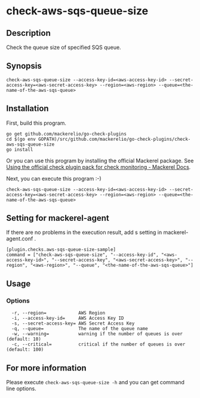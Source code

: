 # check-aws-sqs-queue-size

## Description
Check the queue size of specified SQS queue.

## Synopsis
```
check-aws-sqs-queue-size --access-key-id=<aws-access-key-id> --secret-access-key=<aws-secret-access-key> --region=<aws-region> --queue=<the-name-of-the-aws-sqs-queue>
```

## Installation

First, build this program.

```
go get github.com/mackerelio/go-check-plugins
cd $(go env GOPATH)/src/github.com/mackerelio/go-check-plugins/check-aws-sqs-queue-size
go install
```

Or you can use this program by installing the official Mackerel package. See [Using the official check plugin pack for check monitoring - Mackerel Docs](https://mackerel.io/docs/entry/howto/mackerel-check-plugins).


Next, you can execute this program :-)

```
check-aws-sqs-queue-size --access-key-id=<aws-access-key-id> --secret-access-key=<aws-secret-access-key> --region=<aws-region> --queue=<the-name-of-the-aws-sqs-queue>
```


## Setting for mackerel-agent

If there are no problems in the execution result, add s setting in mackerel-agent.conf .

```
[plugin.checks.aws-sqs-queue-size-sample]
command = ["check-aws-sqs-queue-size", "--access-key-id", "<aws-access-key-id>", "--secret-access-key", "<aws-secret-access-key>", "--region", "<aws-region>", "--queue", "<the-name-of-the-aws-sqs-queue>"]
```

## Usage
### Options

```
  -r, --region=            AWS Region
  -i, --access-key-id=     AWS Access Key ID
  -s, --secret-access-key= AWS Secret Access Key
  -q, --queue=             The name of the queue name
  -w, --warning=           warning if the number of queues is over (default: 10)
  -c, --critical=          critical if the number of queues is over (default: 100)
```

## For more information
Please execute `check-aws-sqs-queue-size -h` and you can get command line options.
